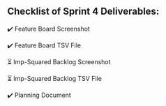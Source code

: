## Checklist of Sprint 4 Deliverables: 

:heavy_check_mark: Feature Board Screenshot

:heavy_check_mark: Feature Board TSV File

:hourglass_flowing_sand: Imp-Squared Backlog Screenshot

:hourglass_flowing_sand: Imp-Squared Backlog TSV File

:heavy_check_mark: Planning Document


